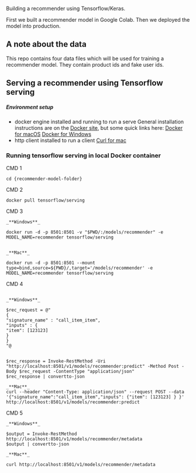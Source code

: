 Building a recommender using Tensorflow/Keras.

First we built a recommender model in Google Colab. Then we deployed the model into production.

## A note about the data
This repo contains four data files which will be used for training a recommender model. They contain product ids and fake user ids.

## Serving a recommender using Tensorflow serving

##### Environment setup
- docker engine installed and running to run a serve
    General installation instructions are on the [Docker site](https://docs.docker.com/get-docker/), but some quick links here:
    [Docker for macOS](https://docs.docker.com/docker-for-mac/install/)
    [Docker for Windows](https://docs.docker.com/docker-for-windows/install/)
- http client installed to run a client 
    [Curl for mac](https://curl.haxx.se/dlwiz/?type=source&os=Mac+OS+X)  
    
### Running tensorflow serving in local Docker container

CMD 1

````
cd {recommender-model-folder}
````

CMD 2 

````
docker pull tensorflow/serving
````

CMD 3

````
_**Windows**_

docker run -d -p 8501:8501 -v "$PWD/:/models/recommender" -e MODEL_NAME=recommender tensorflow/serving

````

```

_**Mac**_

docker run -d -p 8501:8501 --mount type=bind,source=${PWD}/,target='/models/recommender' -e MODEL_NAME=recommender tensorflow/serving

````

CMD 4

````

_**Windows**_

$rec_request = @"
{
"signature_name" : "call_item_item",
"inputs" : {
"item": [123123]
}
}
"@


$rec_response = Invoke-RestMethod -Uri "http://localhost:8501/v1/models/recommender:predict" -Method Post -Body $rec_request -ContentType "application/json"
$rec_response | convertto-json

````

````
_**Mac**_
curl --header "Content-Type: application/json" --request POST --data '{"signature_name":"call_item_item","inputs": {"item": [123123] } }' http://localhost:8501/v1/models/recommender:predict
````

CMD 5 

````
_**Windows**_

$output = Invoke-RestMethod http://localhost:8501/v1/models/recommender/metadata
$output | convertto-json
````

````
_**Mac**_

curl http://localhost:8501/v1/models/recommender/metadata

````
